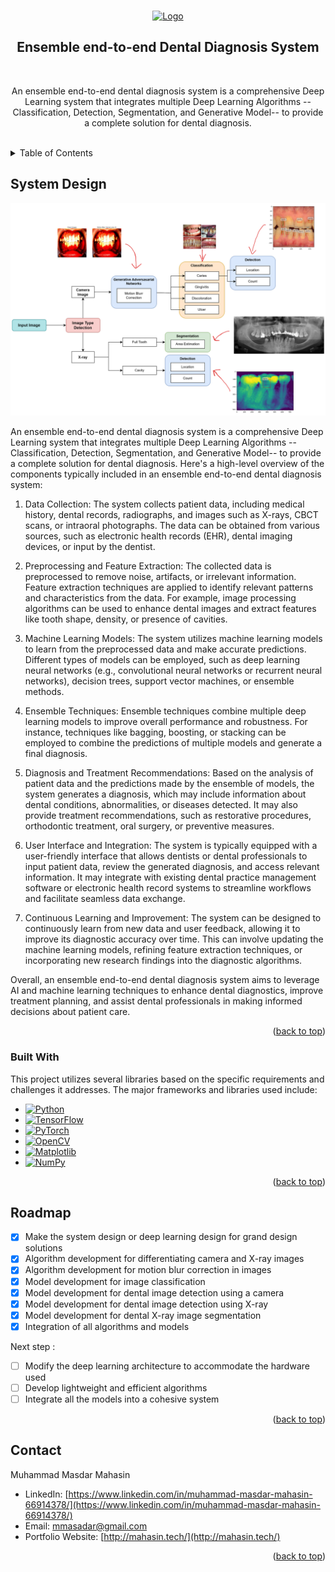 <a name="readme-top"></a>


<br />
<div align="center">
  <a href="https://github.com/othneildrew/Best-README-Template">
    <img src="images/logo.png" alt="Logo" width="80" height="80">
  </a>

  <h2 align="center">Ensemble end-to-end Dental Diagnosis System</h2>
    <br />

  <p align="center">
    An ensemble end-to-end dental diagnosis system is a comprehensive Deep Learning system that integrates multiple Deep Learning Algorithms --Classification, Detection, Segmentation, and Generative Model-- to provide a complete solution for dental diagnosis. 
    <br />
    <br />
  </p>
</div>



<!-- TABLE OF CONTENTS -->
<details>
  <summary>Table of Contents</summary>
  <ol>
    <li>
      <a href="#about-the-project">About The Project</a>
      <ul>
        <li><a href="#built-with">Built With</a></li>
      </ul>
    </li>
    <li>
      <a href="#getting-started">Getting Started</a>
      <ul>
        <li><a href="#prerequisites">Prerequisites</a></li>
        <li><a href="#installation">Installation</a></li>
      </ul>
    </li>
    <li><a href="#usage">Usage</a></li>
    <li><a href="#roadmap">Roadmap</a></li>
    <li><a href="#contributing">Contributing</a></li>
    <li><a href="#license">License</a></li>
    <li><a href="#contact">Contact</a></li>
    <li><a href="#acknowledgments">Acknowledgments</a></li>
  </ol>
</details>



<!-- ABOUT THE PROJECT -->
## System Design

[![Product Name Screen Shot][product-screenshot]](https://example.com)

An ensemble end-to-end dental diagnosis system is a comprehensive Deep Learning system that integrates multiple Deep Learning Algorithms --Classification, Detection, Segmentation, and Generative Model-- to provide a complete solution for dental diagnosis. Here's a high-level overview of the components typically included in an ensemble end-to-end dental diagnosis system:

1. Data Collection: The system collects patient data, including medical history, dental records, radiographs, and images such as X-rays, CBCT scans, or intraoral photographs. The data can be obtained from various sources, such as electronic health records (EHR), dental imaging devices, or input by the dentist.

2. Preprocessing and Feature Extraction: The collected data is preprocessed to remove noise, artifacts, or irrelevant information. Feature extraction techniques are applied to identify relevant patterns and characteristics from the data. For example, image processing algorithms can be used to enhance dental images and extract features like tooth shape, density, or presence of cavities.

3. Machine Learning Models: The system utilizes machine learning models to learn from the preprocessed data and make accurate predictions. Different types of models can be employed, such as deep learning neural networks (e.g., convolutional neural networks or recurrent neural networks), decision trees, support vector machines, or ensemble methods.

4. Ensemble Techniques: Ensemble techniques combine multiple deep learning models to improve overall performance and robustness. For instance, techniques like bagging, boosting, or stacking can be employed to combine the predictions of multiple models and generate a final diagnosis.

5. Diagnosis and Treatment Recommendations: Based on the analysis of patient data and the predictions made by the ensemble of models, the system generates a diagnosis, which may include information about dental conditions, abnormalities, or diseases detected. It may also provide treatment recommendations, such as restorative procedures, orthodontic treatment, oral surgery, or preventive measures.

6. User Interface and Integration: The system is typically equipped with a user-friendly interface that allows dentists or dental professionals to input patient data, review the generated diagnosis, and access relevant information. It may integrate with existing dental practice management software or electronic health record systems to streamline workflows and facilitate seamless data exchange.

7. Continuous Learning and Improvement: The system can be designed to continuously learn from new data and user feedback, allowing it to improve its diagnostic accuracy over time. This can involve updating the machine learning models, refining feature extraction techniques, or incorporating new research findings into the diagnostic algorithms.

Overall, an ensemble end-to-end dental diagnosis system aims to leverage AI and machine learning techniques to enhance dental diagnostics, improve treatment planning, and assist dental professionals in making informed decisions about patient care.

<p align="right">(<a href="#readme-top">back to top</a>)</p>



### Built With

This project utilizes several libraries based on the specific requirements and challenges it addresses. The major frameworks and libraries used include:

* [![Python][Python.org]][Python-url]
* [![TensorFlow][TensorFlow.org]][TensorFlow-url]
* [![PyTorch][PyTorch.org]][PyTorch-url]
* [![OpenCV][OpenCV.org]][OpenCV-url]
* [![Matplotlib][Matplotlib.org]][Matplotlib-url]
* [![NumPy][NumPy.org]][NumPy-url]




<p align="right">(<a href="#readme-top">back to top</a>)</p>


<!-- ROADMAP -->
## Roadmap

- [x] Make the system design or deep learning design for grand design solutions
- [x] Algorithm development for differentiating camera and X-ray images
- [x] Algorithm development for motion blur correction in images
- [x] Model development for image classification
- [x] Model development for dental image detection using a camera
- [x] Model development for dental image detection using X-ray
- [x] Model development for dental X-ray image segmentation
- [x] Integration of all algorithms and models

Next step :
- [ ] Modify the deep learning architecture to accommodate the hardware used
- [ ] Develop lightweight and efficient algorithms
- [ ] Integrate all the models into a cohesive system

<p align="right">(<a href="#readme-top">back to top</a>)</p>

<!-- CONTACT -->
## Contact

Muhammad Masdar Mahasin
- LinkedIn: [https://www.linkedin.com/in/muhammad-masdar-mahasin-66914378/](https://www.linkedin.com/in/muhammad-masdar-mahasin-66914378/)
- Email: mmasadar@gmail.com
- Portfolio Website: [http://mahasin.tech/](http://mahasin.tech/)

<p align="right">(<a href="#readme-top">back to top</a>)</p>




<!-- MARKDOWN LINKS & IMAGES -->
<!-- https://www.markdownguide.org/basic-syntax/#reference-style-links -->
[contributors-shield]: https://img.shields.io/github/contributors/othneildrew/Best-README-Template.svg?style=for-the-badge
[contributors-url]: https://github.com/othneildrew/Best-README-Template/graphs/contributors
[forks-shield]: https://img.shields.io/github/forks/othneildrew/Best-README-Template.svg?style=for-the-badge
[forks-url]: https://github.com/othneildrew/Best-README-Template/network/members
[stars-shield]: https://img.shields.io/github/stars/othneildrew/Best-README-Template.svg?style=for-the-badge
[stars-url]: https://github.com/othneildrew/Best-README-Template/stargazers
[issues-shield]: https://img.shields.io/github/issues/othneildrew/Best-README-Template.svg?style=for-the-badge
[issues-url]: https://github.com/othneildrew/Best-README-Template/issues
[license-shield]: https://img.shields.io/github/license/othneildrew/Best-README-Template.svg?style=for-the-badge
[license-url]: https://github.com/othneildrew/Best-README-Template/blob/master/LICENSE.txt
[linkedin-shield]: https://img.shields.io/badge/-LinkedIn-black.svg?style=for-the-badge&logo=linkedin&colorB=555
[linkedin-url]: https://linkedin.com/in/othneildrew
[product-screenshot]: System_Design.png
[Next.js]: https://img.shields.io/badge/next.js-000000?style=for-the-badge&logo=nextdotjs&logoColor=white
[Next-url]: https://nextjs.org/

[Python.org]: https://img.shields.io/badge/Python-3776AB?style=for-the-badge&logo=python&logoColor=white
[Python-url]: https://www.python.org
[TensorFlow.org]: https://img.shields.io/badge/TensorFlow-FF6F00?style=for-the-badge&logo=tensorflow&logoColor=white
[TensorFlow-url]: https://www.tensorflow.org
[PyTorch.org]: https://img.shields.io/badge/PyTorch-EE4C2C?style=for-the-badge&logo=pytorch&logoColor=white
[PyTorch-url]: https://pytorch.org
[OpenCV.org]: https://img.shields.io/badge/OpenCV-5C3EE8?style=for-the-badge&logo=opencv&logoColor=white
[OpenCV-url]: https://opencv.org
[Matplotlib.org]: https://img.shields.io/badge/Matplotlib-3776AB?style=for-the-badge&logo=python&logoColor=white
[Matplotlib-url]: https://matplotlib.org
[NumPy.org]: https://img.shields.io/badge/NumPy-013243?style=for-the-badge&logo=numpy&logoColor=white
[NumPy-url]: https://numpy.org

